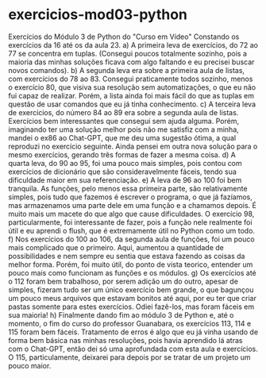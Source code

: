 # exercicios-mod03-python
 Exercícios do Módulo 3 de Python do "Curso em Vídeo"
 Constando os exercícios da 16 até os da aula 23.
 a) A primeira leva de exercícios, do 72 ao 77 se concentra em tuplas. (Consegui poucos totalmente sozinho, pois a maioria das minhas soluções ficava com algo faltando e eu precisei buscar novos comandos).
 b) A segunda leva era sobre a primeira aula de listas, com exercícios do 78 ao 83. Consegui praticamente todos sozinho, menos o exercício 80, que visiva sua resolução sem automatizações, o que eu não fui capaz de realizar. Porém, a lista ainda foi mais fácil do que as tuplas em questão de usar comandos que eu já tinha conhecimento.
 c) A terceira leva de exercícios, do número 84 ao 89 era sobre a segunda aula de listas. Exercícios bem interessantes que consegui sem ajuda alguma. Porém, imaginando ter uma solução melhor pois não me satisfiz com a minha, mandei o ex86 ao Chat-GPT, que me deu uma sugestão ótima, a qual reproduzi no exercício seguinte. Ainda pensei em outra nova solução para o mesmo exercícios, gerando três formas de fazer a mesma coisa.
d) A quarta leva, do 90 ao 95, foi uma pouco mais simples, pois contou com exercícios de dicionário que são consideravelmente fáceis, tendo sua dificuldade maior em sua referenciação.
e) A leva de 96 ao 100 foi bem tranquila. As funções, pelo menos essa primeira parte, são relativamente simples, pois tudo que fazemos é escrever o programa, o que já fazíamos, mas armazenamos uma parte dele em uma função e a chamamos depois. É muito mais um macete do que algo que cause dificuldades. O exercício 98, particularmente, foi interessante de fazer, pois a função nele realmente foi útil e eu aprendi o flush, que é extremamente útil no Python como um todo.
f) Nos exercícios do 100 ao 106, da segunda aula de funções, foi um pouco mais complicado que o primeiro. Aqui, aumentou a quantidade de possibilidades e nem sempre eu sentia que estava fazendo as coisas da melhor forma. Porém, foi muito útil, do ponto de vista teorico, entender um pouco mais como funcionam as funções e os módulos. 
g) Os exercícios até o 112 foram bem trabalhoso, por serem adição um do outro, apesar de simples, fizeram tudo ser um único exercício bem grande, o que bagunçou um pouco meus arquivos que estavam bonitos até aqui, por eu ter que criar pastas somente para estes exercícios. Odiei fazê-los, mas foram fáceis em sua maioria!
h) Finalmente dando fim ao módulo 3 de Python e, até o momento, o fim do curso do professor Guanabara, os exercícios 113, 114 e 115 foram bem fáceis. Tratamento de erros é algo que eu já vinha usando de forma bem básica nas minhas resoluções, pois havia aprendido lá atras com o Chat-GPT, então dei só uma aprofundada com esta aula e exercícios. O 115, particulamente, deixarei para depois por se tratar de um projeto um pouco maior.
